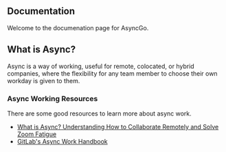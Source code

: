 ---
---

## Documentation

Welcome to the documenation page for AsyncGo.

## What is Async?

Async is a way of working, useful for remote, colocated, or hybrid companies, where the flexibility for any team member to choose
their own workday is given to them.

### Async Working Resources

There are some good resources to learn more about async work.

- [What is Async? Understanding How to Collaborate Remotely and Solve Zoom Fatigue](https://www.hrexchangenetwork.com/employee-engagement/columns/what-is-async-understanding-how-to-collaborate-remotely-and-solve-zoom-fatigue)
- [GitLab's Async Work Handbook](https://about.gitlab.com/company/culture/all-remote/asynchronous/)
